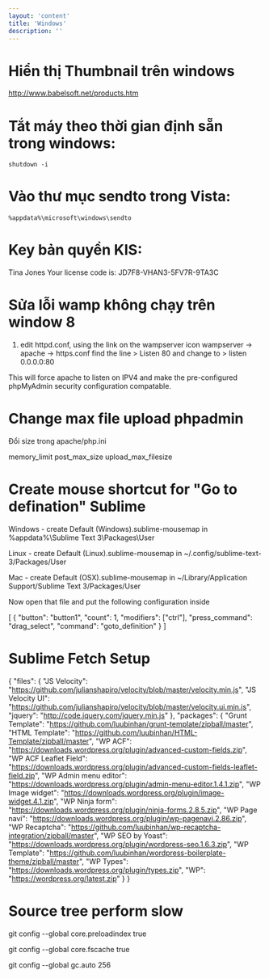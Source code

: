```yaml
---
layout: 'content'
title: 'Windows'
description: ''
---
```


# Hiển thị Thumbnail trên windows

http://www.babelsoft.net/products.htm

# Tắt máy theo thời gian định sẵn trong windows: 


```
shutdown -i
```

# Vào thư mục sendto trong Vista: 

```
%appdata%\microsoft\windows\sendto
```

# Key bản quyền KIS: 

Tina Jones Your license code is: JD7F8-VHAN3-5FV7R-9TA3C

# Sửa lỗi wamp không chạy trên window 8

1. edit httpd.conf, using the link on the wampserver icon wampserver -> apache -> https.conf
find the line > Listen 80
and change to > listen 0.0.0.0:80

This will force apache to listen on IPV4 and make the pre-configured phpMyAdmin security configuration compatable.

# Change max file upload phpadmin

Đổi size trong apache/php.ini

memory_limit
post_max_size
upload_max_filesize


# Create mouse shortcut for "Go to defination" Sublime

Windows - create Default (Windows).sublime-mousemap in %appdata%\Sublime Text 3\Packages\User

Linux - create Default (Linux).sublime-mousemap in ~/.config/sublime-text-3/Packages/User

Mac - create Default (OSX).sublime-mousemap in ~/Library/Application Support/Sublime Text 3/Packages/User

Now open that file and put the following configuration inside

[
    {
        "button": "button1", 
        "count": 1, 
        "modifiers": ["ctrl"],
        "press_command": "drag_select",
        "command": "goto_definition"
    }
]


# Sublime Fetch Setup

{
    "files":
    {
        "JS Velocity": "https://github.com/julianshapiro/velocity/blob/master/velocity.min.js",
        "JS Velocity UI": "https://github.com/julianshapiro/velocity/blob/master/velocity.ui.min.js",
        "jquery": "http://code.jquery.com/jquery.min.js"
    },
    "packages":
    {
        "Grunt Template": "https://github.com/luubinhan/grunt-template/zipball/master",
        "HTML Template": "https://github.com/luubinhan/HTML-Template/zipball/master",
        "WP ACF": "https://downloads.wordpress.org/plugin/advanced-custom-fields.zip",
        "WP ACF Leaflet Field": "https://downloads.wordpress.org/plugin/advanced-custom-fields-leaflet-field.zip",
        "WP Admin menu editor": "https://downloads.wordpress.org/plugin/admin-menu-editor.1.4.1.zip",
        "WP Image widget": "https://downloads.wordpress.org/plugin/image-widget.4.1.zip",
        "WP Ninja form": "https://downloads.wordpress.org/plugin/ninja-forms.2.8.5.zip",
        "WP Page navi": "https://downloads.wordpress.org/plugin/wp-pagenavi.2.86.zip",
        "WP Recaptcha": "https://github.com/luubinhan/wp-recaptcha-integration/zipball/master",
        "WP SEO by Yoast": "https://downloads.wordpress.org/plugin/wordpress-seo.1.6.3.zip",
        "WP Template": "https://github.com/luubinhan/wordpress-boilerplate-theme/zipball/master",
        "WP Types": "https://downloads.wordpress.org/plugin/types.zip",
        "WP": "https://wordpress.org/latest.zip"
    }
}


# Source tree perform slow

git config --global core.preloadindex true

git config --global core.fscache true

git config --global gc.auto 256